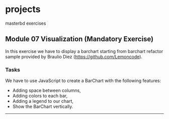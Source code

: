 # projects
masterbd exercises
## Module 07 Visualization (Mandatory Exercise)

In this exercise we have to display a barchart starting from barchart refactor sample provided by Braulio Diez (https://github.com/Lemoncode). 

### Tasks
We have to use JavaScript to create a BarChart with the following features:

- Adding space between columns,
- Adding colors to each bar,
- Adding a legend to our chart,
- Show the BarChart vertically.

____
